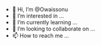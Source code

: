- 👋 Hi, I’m @Owaissonu
- 👀 I’m interested in ...
- 🌱 I’m currently learning ...
- 💞️ I’m looking to collaborate on ...
- 📫 How to reach me ...

<!---
Owaissonu/Owaissonu is a ✨ special ✨ repository because its `README.md` (this file) appears on your GitHub profile.
You can click the Preview link to take a look at your changes.
--->
